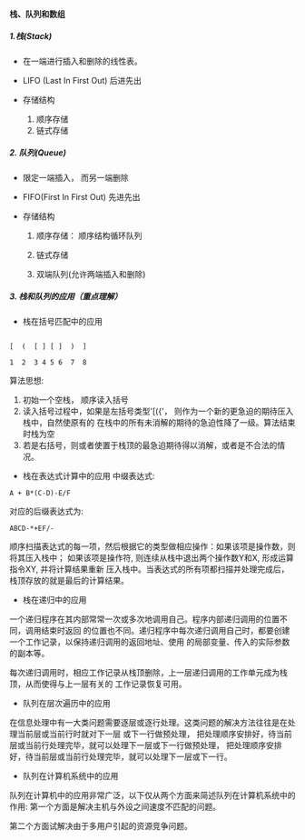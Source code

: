 #### 栈、队列和数组

##### 1.栈(Stack)

- 在一端进行插入和删除的线性表。

- LIFO (Last In First Out) 后进先出

- 存储结构

    1. 顺序存储
    2. 链式存储
    
    
##### 2.  队列(Queue)

- 限定一端插入， 而另一端删除

- FIFO(First In First Out) 先进先出

- 存储结构

    1. 顺序存储：
        顺序结构循环队列
    2. 链式存储
    
    3. 双端队列(允许两端插入和删除)    
    
    
##### 3. 栈和队列的应用（重点理解）    


- 栈在括号匹配中的应用

```aidl

[  (  [ ] [ ]  )  ]

1  2  3 4 5 6  7  8

```

算法思想:

1. 初始一个空栈， 顺序读入括号
2. 读入括号过程中，如果是左括号类型'[({'， 则作为一个新的更急迫的期待压入栈中，自然使原有的
在栈中的所有未消解的期待的急迫性降了一级。算法结束时栈为空
3. 若是右括号，则或者使置于栈顶的最急迫期待得以消解，或者是不合法的情况。


- 栈在表达式计算中的应用
中缀表达式:
```aidl
A + B*(C-D)-E/F
```
对应的后缀表达式为:

```aidl
ABCD-*+EF/-
```

顺序扫描表达式的每一项，然后根据它的类型做相应操作：如果该项是操作数，则将其压入栈中；
如果该项是操作符<op>, 则连续从栈中退出两个操作数Y和X, 形成运算指令X<op>Y, 并将计算结果重新
压入栈中。当表达式的所有项都扫描并处理完成后，栈顶存放的就是最后的计算结果。

- 栈在递归中的应用

一个递归程序在其内部常常一次或多次地调用自己。程序内部递归调用的位置不同，调用结束时返回
的位置也不同。递归程序中每次递归调用自己时，都要创建一个工作记录，以保持递归调用的返回地址、使用
的局部变量、传入的实际参数的副本等。

每次递归调用时，相应工作记录从栈顶删除，上一层递归调用的工作单元成为栈顶，从而使得与上一层有关的
工作记录恢复可用。


- 队列在层次遍历中的应用

在信息处理中有一大类问题需要逐层或逐行处理。这类问题的解决方法往往是在处理当前层或当前行时就对下一层
或下一行做预处理， 把处理顺序安排好，待当前层或当前行处理完毕，就可以处理下一层或下一行做预处理，
把处理顺序安排好，待当前层或当前行处理完毕，就可以处理下一层或下一行。

- 队列在计算机系统中的应用

队列在计算机中的应用非常广泛，以下仅从两个方面来简述队列在计算机系统中的作用:
第一个方面是解决主机与外设之间速度不匹配的问题。

第二个方面试解决由于多用户引起的资源竞争问题。

        